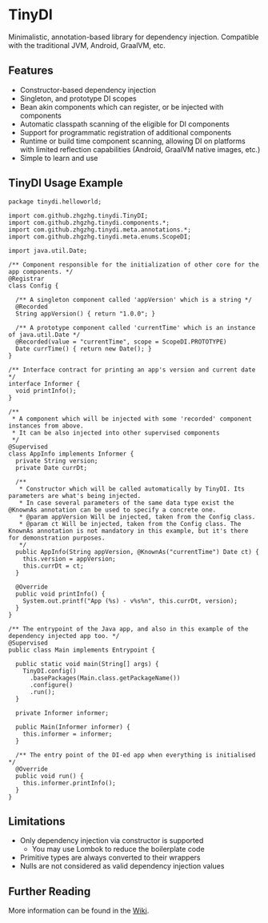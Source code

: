 TinyDI
======

Minimalistic, annotation-based library for dependency injection. Compatible with the traditional JVM, Android, GraalVM, etc.

Features
--------

 * Constructor-based dependency injection
 * Singleton, and prototype DI scopes
 * Bean akin components which can register, or be injected with components
 * Automatic classpath scanning of the eligible for DI components
 * Support for programmatic registration of additional components
 * Runtime or build time component scanning, allowing DI on platforms with limited reflection capabilities (Android, GraalVM native images, etc.)
 * Simple to learn and use

TinyDI Usage Example
--------------------

```
package tinydi.helloworld;

import com.github.zhgzhg.tinydi.TinyDI;
import com.github.zhgzhg.tinydi.components.*;
import com.github.zhgzhg.tinydi.meta.annotations.*;
import com.github.zhgzhg.tinydi.meta.enums.ScopeDI;

import java.util.Date;

/** Component responsible for the initialization of other core for the app components. */
@Registrar
class Config {

  /** A singleton component called 'appVersion' which is a string */
  @Recorded
  String appVersion() { return "1.0.0"; }
  
  /** A prototype component called 'currentTime' which is an instance of java.util.Date */
  @Recorded(value = "currentTime", scope = ScopeDI.PROTOTYPE)
  Date currTime() { return new Date(); }
}

/** Interface contract for printing an app's version and current date */
interface Informer {
  void printInfo();
}

/**
 * A component which will be injected with some 'recorded' component instances from above.
 * It can be also injected into other supervised components
 */
@Supervised
class AppInfo implements Informer {
  private String version;
  private Date currDt;
  
  /**
   * Constructor which will be called automatically by TinyDI. Its parameters are what's being injected.
   * In case several parameters of the same data type exist the @KnownAs annotation can be used to specify a concrete one.
   * @param appVersion Will be injected, taken from the Config class.
   * @param ct Will be injected, taken from the Config class. The KnownAs annotation is not mandatory in this example, but it's there for demonstration purposes. 
   */
  public AppInfo(String appVersion, @KnownAs("currentTime") Date ct) { 
    this.version = appVersion;
    this.currDt = ct;
  }
  
  @Override
  public void printInfo() {
    System.out.printf("App (%s) - v%s%n", this.currDt, version);
  }
}

/** The entrypoint of the Java app, and also in this example of the dependency injected app too. */
@Supervised
public class Main implements Entrypoint {

  public static void main(String[] args) {
    TinyDI.config()
      .basePackages(Main.class.getPackageName())
      .configure()
      .run();
  }
  
  private Informer informer;

  public Main(Informer informer) {
    this.informer = informer;
  }
  
  /** The entry point of the DI-ed app when everything is initialised */
  @Override
  public void run() {
    this.informer.printInfo();
  }
}

```

Limitations
-----------

* Only dependency injection via constructor is supported
  * You may use Lombok to reduce the boilerplate code 
* Primitive types are always converted to their wrappers
* Nulls are not considered as valid dependency injection values

Further Reading
---------------

More information can be found in the [Wiki](https://github.com/zhgzhg/TinyDI/wiki).

    

